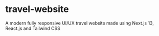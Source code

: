 # travel-website
A modern fully responsive UI/UX travel website made using Next.js 13, React.js and Tailwind CSS 
